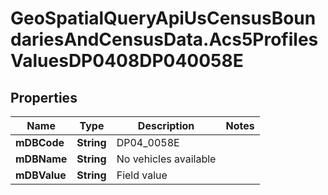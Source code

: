 # GeoSpatialQueryApiUsCensusBoundariesAndCensusData.Acs5ProfilesValuesDP0408DP040058E

## Properties

Name | Type | Description | Notes
------------ | ------------- | ------------- | -------------
**mDBCode** | **String** | DP04_0058E | 
**mDBName** | **String** | No vehicles available | 
**mDBValue** | **String** | Field value | 



